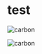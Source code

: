 # test
![carbon](carbon.png)


![carbon](https://www.draw.io/?title=carbon.png#Uhttps%3A%2F%2Fraw.githubusercontent.com%2Fkorservick%2Ftest%2Fmaster%2Fcarbon.png)
